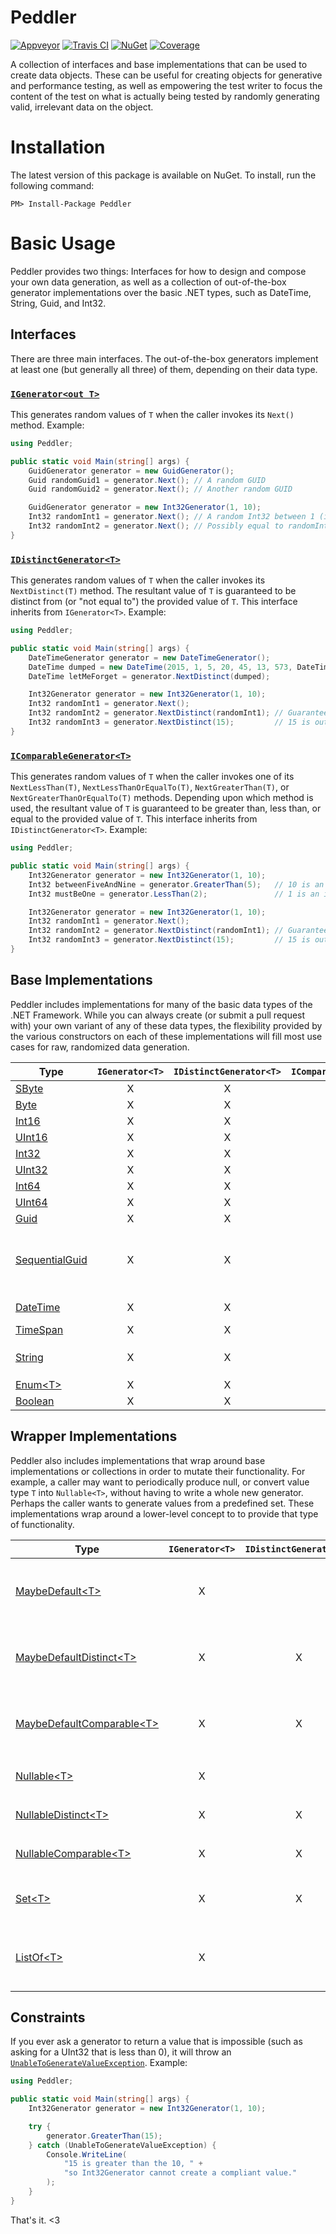 # Peddler

[![Appveyor](https://ci.appveyor.com/api/projects/status/l8vetfa12dyu0q3b/branch/master?svg=true)](https://ci.appveyor.com/project/invio/peddler/branch/master)
[![Travis CI](https://img.shields.io/travis/invio/Peddler.svg?maxAge=3600&label=travis)](https://travis-ci.org/invio/Peddler)
[![NuGet](https://img.shields.io/nuget/v/Peddler.svg)](https://www.nuget.org/packages/Peddler/)
[![Coverage](https://coveralls.io/repos/github/invio/Peddler/badge.svg?branch=master)](https://coveralls.io/github/invio/Peddler?branch=master)

A collection of interfaces and base implementations that can be used to create data objects. These can be useful for creating objects for generative and performance testing, as well as empowering the test writer to focus the content of the test on what is actually being tested by randomly generating valid, irrelevant data on the object.

# Installation
The latest version of this package is available on NuGet. To install, run the following command:

```
PM> Install-Package Peddler
```

# Basic Usage

Peddler provides two things: Interfaces for how to design and compose your own data generation, as well as a collection of out-of-the-box generator implementations over the basic .NET types, such as DateTime, String, Guid, and Int32.

## Interfaces
There are three main interfaces. The out-of-the-box generators implement at least one (but generally all three) of them, depending on their data type.

### [`IGenerator<out T>`](src/Peddler/IGenerator.cs)
This generates random values of `T` when the caller invokes its `Next()` method. Example:
```cs
using Peddler;

public static void Main(string[] args) {
    GuidGenerator generator = new GuidGenerator();
    Guid randomGuid1 = generator.Next(); // A random GUID
    Guid randomGuid2 = generator.Next(); // Another random GUID

    GuidGenerator generator = new Int32Generator(1, 10);
    Int32 randomInt1 = generator.Next(); // A random Int32 between 1 (inclusively) and 10 (exclusively)
    Int32 randomInt2 = generator.Next(); // Possibly equal to randomInt1, possibly distinct.
}
```

### [`IDistinctGenerator<T>`](src/Peddler/IDistinctGenerator.cs)
This generates random values of `T` when the caller invokes its `NextDistinct(T)` method. The resultant value of `T` is guaranteed to be distinct from (or "not equal to") the provided value of `T`. This interface inherits from `IGenerator<T>`. Example:
```cs
using Peddler;

public static void Main(string[] args) {
    DateTimeGenerator generator = new DateTimeGenerator();
    DateTime dumped = new DateTime(2015, 1, 5, 20, 45, 13, 573, DateTimeKind.Utc);
    DateTime letMeForget = generator.NextDistinct(dumped);

    Int32Generator generator = new Int32Generator(1, 10);
    Int32 randomInt1 = generator.Next();
    Int32 randomInt2 = generator.NextDistinct(randomInt1); // Guaranteed to be distinct from randomInt1
    Int32 randomInt3 = generator.NextDistinct(15);         // 15 is out of the range, so this is functionally identical to generator.Next();
}
```

### [`IComparableGenerator<T>`](src/Peddler/IComparableGenerator.cs)
This generates random values of `T` when the caller invokes one of its `NextLessThan(T)`, `NextLessThanOrEqualTo(T)`, `NextGreaterThan(T)`, or `NextGreaterThanOrEqualTo(T)` methods. Depending upon which method is used, the resultant value of `T` is guaranteed to be greater than, less than, or equal to the provided value of `T`. This interface inherits from `IDistinctGenerator<T>`. Example:
```cs
using Peddler;

public static void Main(string[] args) {
    Int32Generator generator = new Int32Generator(1, 10);
    Int32 betweenFiveAndNine = generator.GreaterThan(5);   // 10 is an exclusive boundary
    Int32 mustBeOne = generator.LessThan(2);               // 1 is an inclusive boundary

    Int32Generator generator = new Int32Generator(1, 10);
    Int32 randomInt1 = generator.Next();
    Int32 randomInt2 = generator.NextDistinct(randomInt1); // Guaranteed to be distinct from randomInt1
    Int32 randomInt3 = generator.NextDistinct(15);         // 15 is out of the range, so functionally identical to generator.Next();
}
```

## Base Implementations
Peddler includes implementations for many of the basic data types of the .NET Framework. While you can always create (or submit a pull request with) your own variant of any of these data types, the flexibility provided by the various constructors on each of these implementations will fill most use cases for raw, randomized data generation.

| Type | `IGenerator<T>` | `IDistinctGenerator<T>` | `IComparableGenerator<T>` | Notes |
| ---- |:---------------:|:-----------------------:|:-------------------------:| ----- |
| [SByte](src/Peddler/SByteGenerator.cs) | X | X | X |   |
| [Byte](src/Peddler/ByteGenerator.cs) | X | X | X |   |
| [Int16](src/Peddler/Int16enerator.cs) | X | X | X |   |
| [UInt16](src/Peddler/UInt16Generator.cs) | X | X | X |   |
| [Int32](src/Peddler/Int32Generator.cs) | X | X | X |   |
| [UInt32](src/Peddler/UInt32Generator.cs) | X | X | X |   |
| [Int64](src/Peddler/Int64Generator.cs) | X | X | X |   |
| [UInt64](src/Peddler/UInt64Generator.cs) | X | X | X |   |
| [Guid](src/Peddler/GuidGenerator.cs) | X | X |   |   |
| [SequentialGuid](src/Peddler/SequentialGuidGenerator.cs) | X | X |   | Uses 6 bytes of timestamp data and 10 bytes of random data to generate GUIDs sequentially
| [DateTime](src/Peddler/DateTimeGenerator.cs) | X | X | X | Enforces consistent use of [`DateTimeKind`](https://msdn.microsoft.com/en-us/library/shx7s921.aspx) |
| [TimeSpan](src/Peddler/TimeSpanGenerator.cs) | X | X | X |   |
| [String](src/Peddler/StringGenerator.cs) | X | X |   | Uses [`StringComparison.Ordinal`](https://msdn.microsoft.com/en-us/library/system.stringcomparison.aspx) rules |
| [Enum&lt;T&gt;](src/Peddler/EnumGenerator.cs) | X | X |   |   |
| [Boolean](src/Peddler/BooleanGenerator.cs) | X | X |   |   |

## Wrapper Implementations
Peddler also includes implementations that wrap around base implementations or collections in order to mutate their functionality. For example, a caller may want to periodically produce null, or convert value type `T` into `Nullable<T>`, without having to write a whole new generator. Perhaps the caller wants to generate values from a predefined set. These implementations wrap around a lower-level concept to to provide that type of functionality.

| Type | `IGenerator<T>` | `IDistinctGenerator<T>` | `IComparableGenerator<T>` | Notes |
| ---- |:---------------:|:-----------------------:|:-------------------------:| ----- |
| [MaybeDefault&lt;T&gt;](src/Peddler/MaybeDefaultGenerator.cs) | X | | | Returns predefined "default value" periodically
| [MaybeDefaultDistinct&lt;T&gt;](src/Peddler/MaybeDefaultDistinctGenerator.cs) | X | X | | Returns predefined "default value" periodically
| [MaybeDefaultComparable&lt;T&gt;](src/Peddler/MaybeDefaultComparableGenerator.cs) | X | X | X | Returns predefined "default value" periodically
| [Nullable&lt;T&gt;](src/Peddler/NullableGenerator.cs) | X | | | Converts `<T>` to `Nullable<T>`
| [NullableDistinct&lt;T&gt;](src/Peddler/NullableDistinctGenerator.cs) | X | X | | Converts `<T>` to `Nullable<T>`
| [NullableComparable&lt;T&gt;](src/Peddler/NullableComparableGenerator.cs) | X | X | X | Converts `<T>` to `Nullable<T>`
| [Set&lt;T&gt;](src/Peddler/SetGenerator.cs) | X | X | | Returns values from injected `ISet<T>`
| [ListOf&lt;T&gt;](src/Peddler/ListOfGenerator.cs) | X | | | Returns immutable lists with values of type `T`

## Constraints

If you ever ask a generator to return a value that is impossible (such as asking for a UInt32 that is less than 0), it will throw an [`UnableToGenerateValueException`](src/Peddler/UnableToGenerateValueException.cs). Example:
```cs
using Peddler;

public static void Main(string[] args) {
    Int32Generator generator = new Int32Generator(1, 10);

    try {
        generator.GreaterThan(15);
    } catch (UnableToGenerateValueException) {
        Console.WriteLine(
            "15 is greater than the 10, " +
            "so Int32Generator cannot create a compliant value."
        );
    }
}
```

That's it. <3
